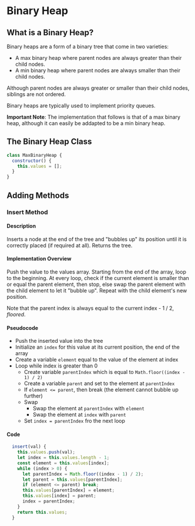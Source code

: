 # Binary Heap

## What is a Binary Heap?

Binary heaps are a form of a binary tree that come in two varieties:

- A max binary heap where parent nodes are always greater than their child nodes.
- A min binary heap where parent nodes are always smaller than their child nodes.

Although parent nodes are always greater or smaller than their child nodes, siblings are not ordered.

Binary heaps are typically used to implement priority queues.

**Important Note**: The implementation that follows is that of a max binary heap, although it can easily be addapted to be a min binary heap.

## The Binary Heap Class

```javascript
class MaxBinaryHeap {
  constructor() {
    this.values = [];
  }
}
```

## Adding Methods

### Insert Method

#### Description

Inserts a node at the end of the tree and "bubbles up" its position until it is correctly placed (if required at all). Returns the tree.

#### Implementation Overview

Push the value to the values array. Starting from the end of the array, loop to the beginning. At every loop, check if the current element is smaller than or equal the parent element, then stop, else swap the parent element with the child element to let it "bubble up". Repeat with the child element's new position.

Note that the parent index is always equal to the current index - 1 / 2, _floored_.

#### Pseudocode

- Push the inserted value into the tree
- Initialize an `index` for this value at its current position, the end of the array
- Create a variable `element` equal to the value of the element at index
- Loop while index is greater than 0
  - Create variable `parentIndex` which is equal to `Math.floor((index - 1) / 2)`
  - Create a variable `parent` and set to the element at `parentIndex`
  - If `element <= parent`, then break (the element cannot bubble up further)
  - Swap
    - Swap the element at `parentIndex` with `element`
    - Swap the element at `index` with `parent`
  - Set `index = parentIndex` fro the next loop

#### Code

```javascript
  insert(val) {
    this.values.push(val);
    let index = this.values.length - 1;
    const element = this.values[index];
    while (index > 0) {
      let parentIndex = Math.floor((index - 1) / 2);
      let parent = this.values[parentIndex];
      if (element <= parent) break;
      this.values[parentIndex] = element;
      this.values[index] = parent;
      index = parentIndex;
    }
    return this.values;
  }
```
